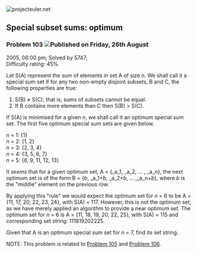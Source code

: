 ![projecteuler.net](images/print_page_logo.png)

## Special subset sums: optimum

### Problem 103 ![](images/icon_info.png)Published on Friday, 26th August
2005, 06:00 pm; Solved by 5747;  
Difficulty rating: 45%

Let S(A) represent the sum of elements in set A of size _n_. We shall call it
a special sum set if for any two non-empty disjoint subsets, B and C, the
following properties are true:

  1. S(B) ≠ S(C); that is, sums of subsets cannot be equal.
  2. If B contains more elements than C then S(B) &gt; S(C).

If S(A) is minimised for a given _n_, we shall call it an optimum special sum
set. The first five optimum special sum sets are given below.

_n_ = 1: {1}  
_n_ = 2: {1, 2}  
_n_ = 3: {2, 3, 4}  
_n_ = 4: {3, 5, 6, 7}  
_n_ = 5: {6, 9, 11, 12, 13}

It _seems_ that for a given optimum set, A = {_a_1, _a_2, ... , _a_n}, the
next optimum set is of the form B = {_b_, _a_1+_b_, _a_2+_b_, ... ,_a_n+_b_},
where _b_ is the "middle" element on the previous row.

By applying this "rule" we would expect the optimum set for _n_ = 6 to be A =
{11, 17, 20, 22, 23, 24}, with S(A) = 117. However, this is not the optimum
set, as we have merely applied an algorithm to provide a near optimum set. The
optimum set for _n_ = 6 is A = {11, 18, 19, 20, 22, 25}, with S(A) = 115 and
corresponding set string: 111819202225.

Given that A is an optimum special sum set for _n_ = 7, find its set string.

NOTE: This problem is related to [Problem 105](problem=105) and [Problem
106](problem=106).

  
  

